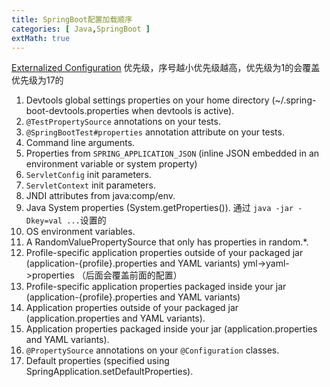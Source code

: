 ```yaml
---
title: SpringBoot配置加载顺序
categories: [ Java,SpringBoot ]
extMath: true
---
```


[Externalized Configuration](https://docs.spring.io/spring-boot/docs/1.5.22.RELEASE/reference/html/boot-features-external-config.html)
优先级，序号越小优先级越高，优先级为1的会覆盖优先级为17的
1. Devtools global settings properties on your home directory (~/.spring-boot-devtools.properties when devtools is active).
2. `@TestPropertySource` annotations on your tests.
3. `@SpringBootTest#properties` annotation attribute on your tests.
4. Command line arguments.
5. Properties from `SPRING_APPLICATION_JSON` (inline JSON embedded in an environment variable or system property)
6. `ServletConfig` init parameters.
7. `ServletContext` init parameters.
8. JNDI attributes from java:comp/env.
9. Java System properties (System.getProperties()). 通过 `java -jar -Dkey=val ...`设置的
10. OS environment variables.
11. A RandomValuePropertySource that only has properties in random.*.
12. Profile-specific application properties outside of your packaged jar (application-{profile}.properties and YAML variants) yml->yaml->properties （后面会覆盖前面的配置）
13. Profile-specific application properties packaged inside your jar (application-{profile}.properties and YAML variants)
14. Application properties outside of your packaged jar (application.properties and YAML variants).
15. Application properties packaged inside your jar (application.properties and YAML variants).
16. `@PropertySource` annotations on your `@Configuration` classes.
17. Default properties (specified using SpringApplication.setDefaultProperties).
